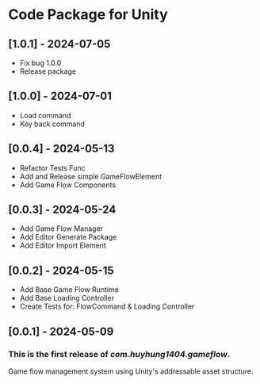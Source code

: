 # Code Package for Unity

## [1.0.1] - 2024-07-05

- Fix bug 1.0.0
- Release package

## [1.0.0] - 2024-07-01

- Load command
- Key back command

## [0.0.4] - 2024-05-13

- Refactor Tests Func
- Add and Release simple GameFlowElement
- Add Game Flow Components

## [0.0.3] - 2024-05-24

- Add Game Flow Manager
- Add Editor Generate Package
- Add Editor Import Element

## [0.0.2] - 2024-05-15

- Add Base Game Flow Runtime
- Add Base Loading Controller
- Create Tests for: FlowCommand & Loading Controller

## [0.0.1] - 2024-05-09

### This is the first release of *com.huyhung1404.gameflow*.

Game flow management system using Unity's addressable asset structure.